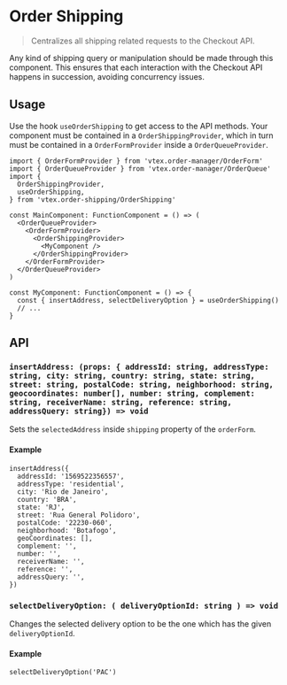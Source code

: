 # Order Shipping

> Centralizes all shipping related requests to the Checkout API.

Any kind of shipping query or manipulation should be made through this component. This ensures that each interaction with the Checkout API happens in succession, avoiding concurrency issues.

## Usage

Use the hook `useOrderShipping` to get access to the API methods. Your component must be contained in a `OrderShippingProvider`, which in turn must be contained in a `OrderFormProvider` inside a `OrderQueueProvider`.

```tsx
import { OrderFormProvider } from 'vtex.order-manager/OrderForm'
import { OrderQueueProvider } from 'vtex.order-manager/OrderQueue'
import {
  OrderShippingProvider,
  useOrderShipping,
} from 'vtex.order-shipping/OrderShipping'

const MainComponent: FunctionComponent = () => (
  <OrderQueueProvider>
    <OrderFormProvider>
      <OrderShippingProvider>
        <MyComponent />
      </OrderShippingProvider>
    </OrderFormProvider>
  </OrderQueueProvider>
)

const MyComponent: FunctionComponent = () => {
  const { insertAddress, selectDeliveryOption } = useOrderShipping()
  // ...
}
```

## API

### `insertAddress: (props: { addressId: string, addressType: string, city: string, country: string, state: string, street: string, postalCode: string, neighborhood: string, geocoordinates: number[], number: string, complement: string, receiverName: string, reference: string, addressQuery: string}) => void`

Sets the `selectedAddress` inside `shipping` property of the `orderForm`.

#### Example

```tsx
insertAddress({
  addressId: '1569522356557',
  addressType: 'residential',
  city: 'Rio de Janeiro',
  country: 'BRA',
  state: 'RJ',
  street: 'Rua General Polidoro',
  postalCode: '22230-060',
  neighborhood: 'Botafogo',
  geoCoordinates: [],
  complement: '',
  number: '',
  receiverName: '',
  reference: '',
  addressQuery: '',
})
```

### `selectDeliveryOption: ( deliveryOptionId: string ) => void`

Changes the selected delivery option to be the one which has the given `deliveryOptionId`.

#### Example

```tsx
selectDeliveryOption('PAC')
```
